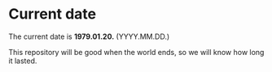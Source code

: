 # Current date

The current date is **1979.01.20.** (YYYY.MM.DD.)

This repository will be good when the world ends, so we will know how long it lasted.